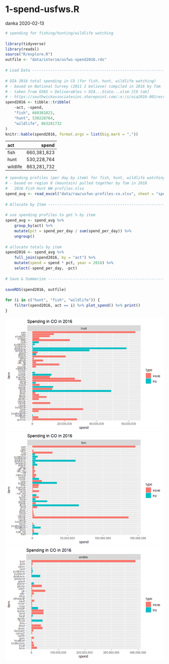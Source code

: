 1-spend-usfws.R
================
danka
2020-02-13

``` r
# spending for fishing/hunting/wildlife watching

library(tidyverse)
library(readxl)
source("R/explore.R")
outfile <- "data/interim/usfws-spend2016.rds"

# Load Data ---------------------------------------------------------------

# OIA 2016 total spending in CO (for fish, hunt, wildlife watching)
# - based on National Survey (2011 I believe) compiled in 2016 by Tom
# - taken from O365 > Deliverables > OIA...State...xlsm [CO tab]
# - https://southwickassociatesinc.sharepoint.com/:x:/s/oia2016-001recreationeconreport/EVhBPXcPW59JjOhaG_AvtawBxgxHN-mR_8k0RpV82kJEJg?e=HR1U34
spend2016 <- tibble::tribble(
    ~act, ~spend,
    "fish", 660381823,
    "hunt", 530228764,
    "wildlife", 863281732
)
knitr::kable(spend2016, format.args = list(big.mark = ","))
```

| act      |       spend |
| :------- | ----------: |
| fish     | 660,381,823 |
| hunt     | 530,228,764 |
| wildlife | 863,281,732 |

``` r
# spending profiles (per day by item) for fish, hunt, wildlife watching
# - based on region 8 (mountain) pulled together by Tom in 2018
#   2016 Fish Hunt WW profiles.xlsx
spend_avg <- read_excel("data/raw/usfws-profiles-co.xlsx", sheet = "spend-profiles")

# Allocate by Item -----------------------------------------------------------

# use spending profiles to get % by item
spend_avg <- spend_avg %>%
    group_by(act) %>%
    mutate(pct = spend_per_day / sum(spend_per_day)) %>%
    ungroup()

# allocate totals by item
spend2016 <- spend_avg %>%
    full_join(spend2016, by = "act") %>%
    mutate(spend = spend * pct, year = 2016) %>%
    select(-spend_per_day, -pct)

# Save & Summarize -----------------------------------------------------------

saveRDS(spend2016, outfile)

for (i in c("hunt", "fish", "wildlife")) {
    filter(spend2016, act == i) %>% plot_spend() %>% print()
}
```

![](1-spend-usfws_files/figure-gfm/unnamed-chunk-1-1.png)<!-- -->![](1-spend-usfws_files/figure-gfm/unnamed-chunk-1-2.png)<!-- -->![](1-spend-usfws_files/figure-gfm/unnamed-chunk-1-3.png)<!-- -->
